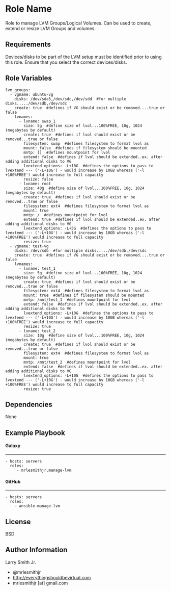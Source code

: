 Role Name
=========

Role to manage LVM Groups/Logical Volumes. Can be used to create, extend or resize LVM Groups and volumes.

Requirements
------------

Devices/disks to be part of the LVM setup must be identified prior to using this role. Ensure that you select the correct devices/disks.

Role Variables
--------------

````
lvm_groups:
  - vgname: ubuntu-vg
    disks: /dev/sda5,/dev/sdc,/dev/sdd  #for multiple disks...../dev/sdb,/dev/sdc
    create: true  #defines if VG should exist or be removed....true or false
    lvnames:
      - lvname: swap_1
        size: 5g  #define size of lvol...100%FREE, 10g, 1024 (megabytes by default)
        create: true  #defines if lvol should exist or be removed...true or false
        filesystem: swap  #defines filesystem to format lvol as
        mount: false  #defines if filesystem should be mounted
        mntp: []  #defines mountpoint for lvol
        extend: false  #defines if lvol should be extended..ex. after adding additional disks to VG
        lvextend_options: -L+10G  #defines the options to pass to lvextend --- ('-L+10G') - would increase by 10GB whereas ('-l +100%FREE') would increase to full capacity
        resize: false
      - lvname: root
        size: 40g  #define size of lvol...100%FREE, 10g, 1024 (megabytes by default)
        create: true  #defines if lvol should exist or be removed...true or false
        filesystem: ext4  #defines filesystem to format lvol as
        mount: true
        mntp: /  #defines mountpoint for lvol
        extend: true  #defines if lvol should be extended..ex. after adding additional disks to VG
        lvextend_options: -L+5G  #defines the options to pass to lvextend --- ('-L+10G') - would increase by 10GB whereas ('-l +100%FREE') would increase to full capacity
        resize: true
  - vgname: test-vg
    disks: /dev/sdb  #for multiple disks...../dev/sdb,/dev/sdc
    create: true  #defines if VG should exist or be removed....true or false
    lvnames:
      - lvname: test_1
        size: 5g  #define size of lvol...100%FREE, 10g, 1024 (megabytes by default)
        create: true  #defines if lvol should exist or be removed...true or false
        filesystem: ext4  #defines filesystem to format lvol as
        mount: true  #defines if filesystem should be mounted
        mntp: /mnt/test_1  #defines mountpoint for lvol
        extend: false  #defines if lvol should be extended..ex. after adding additional disks to VG
        lvextend_options: -L+10G  #defines the options to pass to lvextend --- ('-L+10G') - would increase by 10GB whereas ('-l +100%FREE') would increase to full capacity
        resize: true
      - lvname: test_2
        size: 10g  #define size of lvol...100%FREE, 10g, 1024 (megabytes by default)
        create: true  #defines if lvol should exist or be removed...true or false
        filesystem: ext4  #defines filesystem to format lvol as
        mount: true
        mntp: /mnt/test_2  #defines mountpoint for lvol
        extend: false  #defines if lvol should be extended..ex. after adding additional disks to VG
        lvextend_options: -L+10G  #defines the options to pass to lvextend --- ('-L+10G') - would increase by 10GB whereas ('-l +100%FREE') would increase to full capacity
        resize: true
````

Dependencies
------------

None

Example Playbook
----------------

#### Galaxy
-----------
    - hosts: servers
      roles:
         - mrlesmithjr.manage-lvm
#### GitHub
-----------
    - hosts: servers
      roles:
        - ansible-manage-lvm

License
-------

BSD

Author Information
------------------

Larry Smith Jr.
- @mrlesmithjr
- http://everythingshouldbevirtual.com
- mrlesmithjr [at] gmail.com
